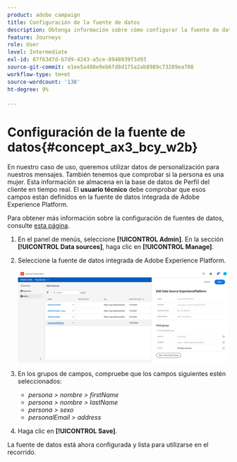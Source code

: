 ```yaml
---
product: adobe campaign
title: Configuración de la fuente de datos
description: Obtenga información sobre cómo configurar la fuente de datos para el caso de uso simple de recorrido
feature: Journeys
role: User
level: Intermediate
exl-id: 87f63d7d-b7d9-4243-a5ce-8948939f3d93
source-git-commit: e1ee5a488e9eb6fd8d175a2ab8989c73289ea708
workflow-type: tm+mt
source-wordcount: '138'
ht-degree: 9%

---
```


# Configuración de la fuente de datos{#concept_ax3_bcy_w2b}

En nuestro caso de uso, queremos utilizar datos de personalización para nuestros mensajes. También tenemos que comprobar si la persona es una mujer. Esta información se almacena en la base de datos de Perfil del cliente en tiempo real. El **usuario técnico** debe comprobar que esos campos están definidos en la fuente de datos integrada de Adobe Experience Platform.

Para obtener más información sobre la configuración de fuentes de datos, consulte [esta página](../datasource/about-data-sources.md).

1. En el panel de menús, seleccione **[!UICONTROL Admin]**. En la sección **[!UICONTROL Data sources]**, haga clic en **[!UICONTROL Manage]**.
1. Seleccione la fuente de datos integrada de Adobe Experience Platform.

   ![](../assets/journey23.png)

1. En los grupos de campos, compruebe que los campos siguientes estén seleccionados:

   * _persona > nombre > firstName_
   * _persona > nombre > lastName_
   * _persona > sexo_
   * _personalEmail > address_

1. Haga clic en **[!UICONTROL Save]**.

La fuente de datos está ahora configurada y lista para utilizarse en el recorrido.
